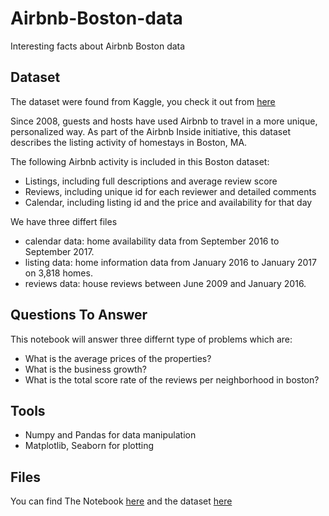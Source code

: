 # Airbnb-Boston-data
Interesting facts about Airbnb Boston data

## Dataset
The dataset were found from Kaggle, you check it out from [here](https://www.kaggle.com/airbnb/boston)


Since 2008, guests and hosts have used Airbnb to travel in a more unique, personalized way. As part of the Airbnb Inside initiative, this dataset describes the listing activity of homestays in Boston, MA.

The following Airbnb activity is included in this Boston dataset:

- Listings, including full descriptions and average review score
- Reviews, including unique id for each reviewer and detailed comments
- Calendar, including listing id and the price and availability for that day

We have three differt files 
* calendar data: home availability data from September 2016 to September 2017.
* listing data: home information data from January 2016 to January 2017 on 3,818 homes.
* reviews data: house reviews between June 2009 and January 2016.




## Questions To Answer

This notebook will answer three differnt type of problems which are:
- What is the average prices of the properties?
- What is the business growth?
- What is the total score rate of the reviews per neighborhood in boston?



## Tools
- Numpy and Pandas for data manipulation
- Matplotlib, Seaborn for plotting

## Files
You can find The Notebook [here](https://github.com/alkhonain/Airbnb-Boston-data/blob/main/Notebook.ipynb) and the dataset [here](https://github.com/alkhonain/Airbnb-Boston-data/tree/main/Dataset)

